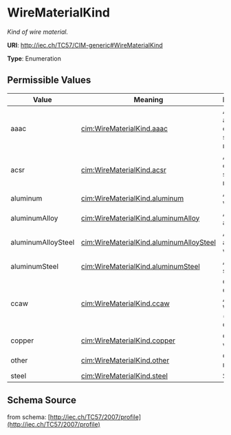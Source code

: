 # WireMaterialKind

_Kind of wire material._

**URI**: http://iec.ch/TC57/CIM-generic#WireMaterialKind

**Type**: Enumeration

## Permissible Values

| Value | Meaning | Description |
| --- | --- | --- |
| aaac | [cim:WireMaterialKind.aaac](http://iec.ch/TC57/CIM-generic#WireMaterialKind.aaac) | Aluminum-alloy conductor steel reinforced. |
| acsr | [cim:WireMaterialKind.acsr](http://iec.ch/TC57/CIM-generic#WireMaterialKind.acsr) | Aluminum conductor steel reinforced. |
| aluminum | [cim:WireMaterialKind.aluminum](http://iec.ch/TC57/CIM-generic#WireMaterialKind.aluminum) | Aluminum wire. |
| aluminumAlloy | [cim:WireMaterialKind.aluminumAlloy](http://iec.ch/TC57/CIM-generic#WireMaterialKind.aluminumAlloy) | Aluminum-alloy wire. |
| aluminumAlloySteel | [cim:WireMaterialKind.aluminumAlloySteel](http://iec.ch/TC57/CIM-generic#WireMaterialKind.aluminumAlloySteel) | Aluminum-alloy-steel wire. |
| aluminumSteel | [cim:WireMaterialKind.aluminumSteel](http://iec.ch/TC57/CIM-generic#WireMaterialKind.aluminumSteel) | Aluminum-steel wire. |
| ccaw | [cim:WireMaterialKind.ccaw](http://iec.ch/TC57/CIM-generic#WireMaterialKind.ccaw) | Cooper-Clad Aluminum Wire (CCAW or CCA) |
| copper | [cim:WireMaterialKind.copper](http://iec.ch/TC57/CIM-generic#WireMaterialKind.copper) | Copper wire. |
| other | [cim:WireMaterialKind.other](http://iec.ch/TC57/CIM-generic#WireMaterialKind.other) | Other wire material. |
| steel | [cim:WireMaterialKind.steel](http://iec.ch/TC57/CIM-generic#WireMaterialKind.steel) | Steel wire. |
## Schema Source

from schema: [http://iec.ch/TC57/2007/profile](http://iec.ch/TC57/2007/profile)
